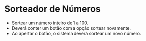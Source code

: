# Sorteador de Números

+ Sortear um número inteiro de 1 a 100. 
+ Deverá conter um botão com a opção sortear novamente. 
+ Ao apertar o botão, o sistema deverá sortear um novo número. 